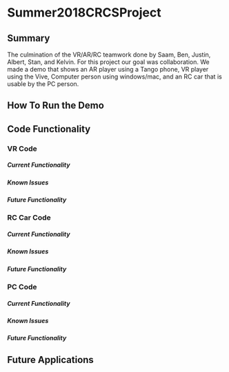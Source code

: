 # Summer2018CRCSProject
## Summary
The culmination of the VR/AR/RC teamwork done by Saam, Ben, Justin, Albert, Stan, and Kelvin. For this project our goal was collaboration. We made a demo that shows an AR player using a Tango phone, VR player using the Vive, Computer person using windows/mac, and an RC car that is usable by the PC person.  
## How To Run the Demo

## Code Functionality

### VR Code

##### Current Functionality

##### Known Issues

##### Future Functionality

### RC Car Code

##### Current Functionality

##### Known Issues

##### Future Functionality

### PC Code

##### Current Functionality

##### Known Issues

##### Future Functionality

## Future Applications
